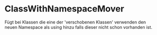 # ClassWithNamespaceMover
Fügt bei Klassen die eine der 'verschobenen Klassen' verwenden den neuen Namespace als using hinzu falls dieser nicht schon vorhanden ist.
